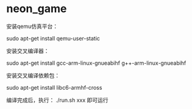 # neon_game

安装qemu仿真平台：

sudo apt-get install qemu-user-static

安装交叉编译器：

sudo apt-get install gcc-arm-linux-gnueabihf g++-arm-linux-gnueabihf

安装交叉编译依赖包：

sudo apt-get install libc6-armhf-cross

编译完成后，执行：
./run.sh xxx
即可运行

